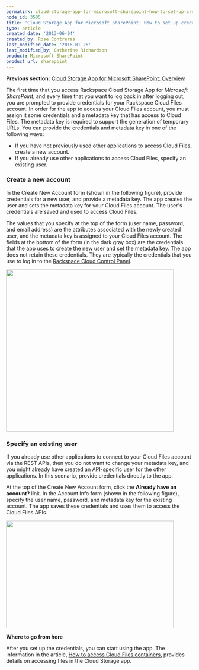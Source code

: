 ```yaml
---
permalink: cloud-storage-app-for-microsoft-sharepoint-how-to-set-up-credentials-to-access-cloud-files/
node_id: 3505
title: 'Cloud Storage App for Microsoft SharePoint: How to set up credentials to access Cloud Files'
type: article
created_date: '2013-06-04'
created_by: Rose Contreras
last_modified_date: '2016-01-26'
last_modified_by: Catherine Richardson
product: Microsoft SharePoint
product_url: sharepoint
---
```


**Previous section:** [Cloud Storage App for Microsoft SharePoint:
Overview](/how-to/cloud-storage-app-for-microsoft-sharepoint-overview)

The first time that you access Rackspace Cloud Storage App for
*Microsoft SharePoint*, and every time that you want to log back in
after logging out, you are prompted to provide credentials for your
Rackspace Cloud Files account. In order for the app to access your Cloud
Files account, you must assign it some credentials and a metadata key
that has access to Cloud Files. The metadata key is required to support
the generation of temporary URLs. You can provide the credentials and
metadata key in one of the following ways:

-   If you have not previously used other applications to access Cloud
    Files, create a new account.
-   If you already use other applications to access Cloud Files,
    specify an existing user.

### Create a new account ###

In the Create New Account form (shown in the following figure), provide
credentials for a new user, and provide a metadata key. The app creates
the user and sets the metadata key for your Cloud Files account. The
user's credentials are saved and used to access Cloud Files.

The values that you specify at the top of the form (user name, password,
and email address) are the attributes associated with the newly created
user, and the metadata key is assigned to your Cloud Files account. The
fields at the bottom of the form (in the dark gray box) are the
credentials that the app uses to create the new user and set the
metadata key. The app does not retain these credentials. They are
typically the credentials that you use to log in to the [Rackspace Cloud
Control Panel](https://mycloud.rackspace.com).

<img src="{% asset_path sharepoint/cloud-storage-app-for-microsoft-sharepoint-how-to-set-up-credentials-to-access-cloud-files/Fig%20--%20Create%20New%20Account_0.jpg %}" width="452" height="437" />

### Specify an existing user ###

If you already use other applications to connect to your Cloud Files
account via the REST APIs, then you do not want to change your metadata
key, and you might already have created an API-specific user for the
other applications. In this scenario, provide credentials directly to
the app.

At the top of the Create New Account form, click the **Already have an
account?** link. In the Account Info form (shown in the following
figure), specify the user name, password, and metadata key for the
existing account. The app saves these credentials and uses them to
access the Cloud Files APIs.

<img src="{% asset_path sharepoint/cloud-storage-app-for-microsoft-sharepoint-how-to-set-up-credentials-to-access-cloud-files/Fig%20--%20Use%20Existing%20Account_0.jpg %}" width="452" height="290" />

**Where to go from here**

After you set up the credentials, you can start using the app. The
information in the article, [How to access Cloud Files
containers](/how-to/cloud-storage-app-for-microsoft-sharepoint-accessing-cloud-files-containers),
provides details on accessing files in the Cloud Storage app.
